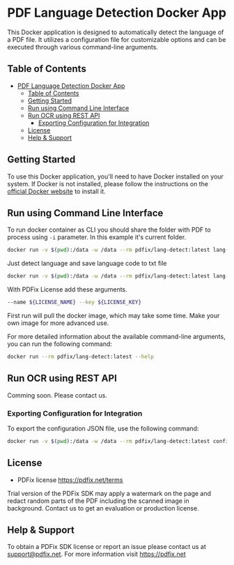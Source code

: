 # PDF Language Detection Docker App

This Docker application is designed to automatically detect the language of a PDF file. It utilizes a configuration file for customizable options and can be executed through various command-line arguments.

## Table of Contents

- [PDF Language Detection Docker App](#pdf-language-detection-docker-app)
  - [Table of Contents](#table-of-contents)
  - [Getting Started](#getting-started)
  - [Run using Command Line Interface](#run-using-command-line-interface)
  - [Run OCR using REST API](#run-ocr-using-rest-api)
    - [Exporting Configuration for Integration](#exporting-configuration-for-integration)
  - [License](#license)
  - [Help \& Support](#help--support)

## Getting Started

To use this Docker application, you'll need to have Docker installed on your system. If Docker is not installed, please follow the instructions on the [official Docker website](https://docs.docker.com/get-docker/) to install it.


## Run using Command Line Interface

To run docker container as CLI you should share the folder with PDF to process using `-i` parameter. In this example it's current folder.

```bash
docker run -v $(pwd):/data -w /data --rm pdfix/lang-detect:latest lang-detect -i input.pdf -o output.pdf
```

Just detect language and save language code to txt file
```bash
docker run -v $(pwd):/data -w /data --rm pdfix/lang-detect:latest lang-detect -i input.pdf -o output.txt
```
With PDFix License add these arguments. 
```bash
--name ${LICENSE_NAME} --key ${LICENSE_KEY}
```

First run will pull the docker image, which may take some time. Make your own image for more advanced use.

For more detailed information about the available command-line arguments, you can run the following command:

```bash
docker run --rm pdfix/lang-detect:latest --help
```

## Run OCR using REST API
Comming soon. Please contact us.

### Exporting Configuration for Integration
To export the configuration JSON file, use the following command:
```bash
docker run -v $(pwd):/data -w /data --rm pdfix/lang-detect:latest config -o config.json
```

## License
- PDFix license https://pdfix.net/terms

Trial version of the PDFix SDK may apply a watermark on the page and redact random parts of the PDF including the scanned image in background. Contact us to get an evaluation or production license.

## Help & Support
To obtain a PDFix SDK license or report an issue please contact us at support@pdfix.net.
For more information visit https://pdfix.net
